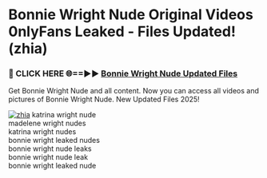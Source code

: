 # Bonnie Wright Nude Original Videos 0nlyFans Leaked - Files Updated! (zhia)

<h3>🔴 CLICK HERE 🌐==►► <a href="https://tinyurl.com/5h6xmrr3" rel="nofollow">Bonnie Wright Nude Updated Files</a></h3>

Get Bonnie Wright Nude and all content. Now you can access all videos and pictures of Bonnie Wright Nude. New Updated Files 2025!

[![zhia](https://i.imgur.com/KVD873Z.gif)](https://tinyurl.com/5h6xmrr3)
katrina wright nude<br>
madelene wright nudes<br>
katrina wright nudes<br>
bonnie wright leaked nudes<br>
bonnie wright nude leaks<br>
bonnie wright nude leak<br>
bonnie wright leaked nude